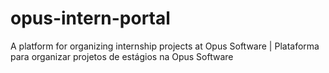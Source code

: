 # opus-intern-portal
A platform for organizing internship projects at Opus Software | Plataforma para organizar projetos de estágios na Opus Software
